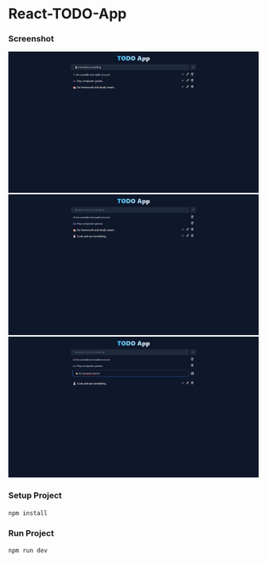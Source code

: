 # React-TODO-App

### Screenshot
![Example Image 1](1.png)
![Example Image 2](2.png)
![Example Image 3](3.png)


### Setup Project
```
npm install
```

### Run Project
```
npm run dev
```
